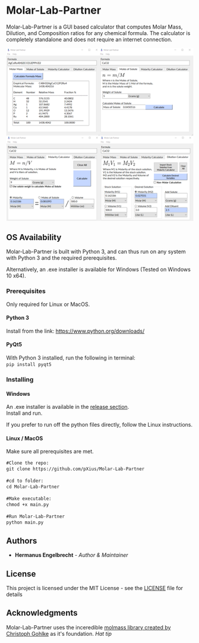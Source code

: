 # Molar-Lab-Partner
Molar-Lab-Partner is a GUI based calculator that computes Molar Mass, Dilution, and Composition ratios for any chemical formula.
The calculator is completely standalone and does not require an internet connection. 

![header image](https://github.com/pXius/Molar-Lab-Partner/blob/development/images/Example.png)

## OS Availability

Molar-Lab-Partner is built with Python 3, and can thus run on any system with  Python 3 and the required prerequisites.

Alternatively, an .exe installer is available for Windows (Tested on Windows 10 x64). 

### Prerequisites

Only required for Linux or MacOS.

#### Python 3
Install from the link:
https://www.python.org/downloads/

#### PyQt5
With Python 3 installed, run the following in terminal:  
`pip install pyqt5`

### Installing

#### Windows
An .exe installer is available in the [release section](https://github.com/pXius/Molar-Lab-Partner/releases).  
Install and run.

If you prefer to run off the python files directly, follow the Linux instructions.

#### Linux / MacOS  
Make sure all prerequisites are met.
```
#Clone the repo:
git clone https://github.com/pXius/Molar-Lab-Partner

#cd to folder:
cd Molar-Lab-Partner

#Make executable:  
chmod +x main.py

#Run Molar-Lab-Partner
python main.py
```
## Authors

* **Hermanus Engelbrecht** - *Author & Maintainer*

## License

This project is licensed under the MIT License - see the [LICENSE](LICENSE) file for details

## Acknowledgments
Molar-Lab-Partner uses the inceredible [molmass library created by Christoph Gohlke](https://pypi.org/project/molmass/) as it's foundation.
*Hat tip*
